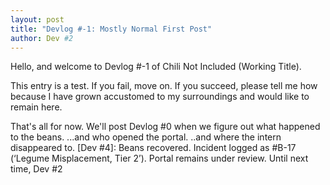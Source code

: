 ```yaml
---
layout: post
title: "Devlog #-1: Mostly Normal First Post"
author: Dev #2
---
```


Hello, and welcome to Devlog #-1 of Chili Not Included (Working Title).

This entry is a test.
If you fail, move on.
If you succeed, please tell me how because I have grown accustomed to my surroundings and would like to remain here.

That's all for now. 
We'll post Devlog #0 when we figure out what happened to the beans.
...and who opened the portal.
..and where the intern disappeared to.
        [Dev #4]: Beans recovered. Incident logged as #B-17 (‘Legume Misplacement, Tier 2’). Portal remains under review.
Until next time, 
Dev #2
